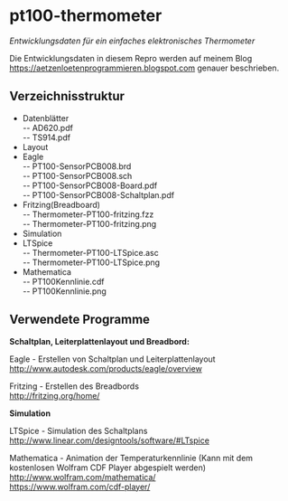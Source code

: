 # pt100-thermometer
_Entwicklungsdaten für ein einfaches elektronisches Thermometer_  

Die Entwicklungsdaten in diesem Repro werden auf meinem Blog https://aetzenloetenprogrammieren.blogspot.com genauer beschrieben.  

## Verzeichnisstruktur

* Datenblätter  
 -- AD620.pdf  
 -- TS914.pdf  
* Layout  
 * Eagle  
  -- PT100-SensorPCB008.brd  
  -- PT100-SensorPCB008.sch  
  -- PT100-SensorPCB008-Board.pdf  
  -- PT100-SensorPCB008-Schaltplan.pdf  
 * Fritzing(Breadboard)  
   -- Thermometer-PT100-fritzing.fzz  
   -- Thermometer-PT100-fritzing.png  
* Simulation  
 * LTSpice  
   -- Thermometer-PT100-LTSpice.asc  
   -- Thermometer-PT100-LTSpice.png  
 * Mathematica  
   -- PT100Kennlinie.cdf  
   -- PT100Kennlinie.png  


## Verwendete Programme

__Schaltplan, Leiterplattenlayout und Breadbord:__

Eagle - Erstellen von Schaltplan und Leiterplattenlayout  
http://www.autodesk.com/products/eagle/overview  

Fritzing - Erstellen des Breadbords  
http://fritzing.org/home/  

__Simulation__

LTSpice - Simulation des Schaltplans  
http://www.linear.com/designtools/software/#LTspice  

Mathematica - Animation der Temperaturkennlinie (Kann mit dem kostenlosen Wolfram CDF Player abgespielt werden)  
http://www.wolfram.com/mathematica/  
https://www.wolfram.com/cdf-player/  


